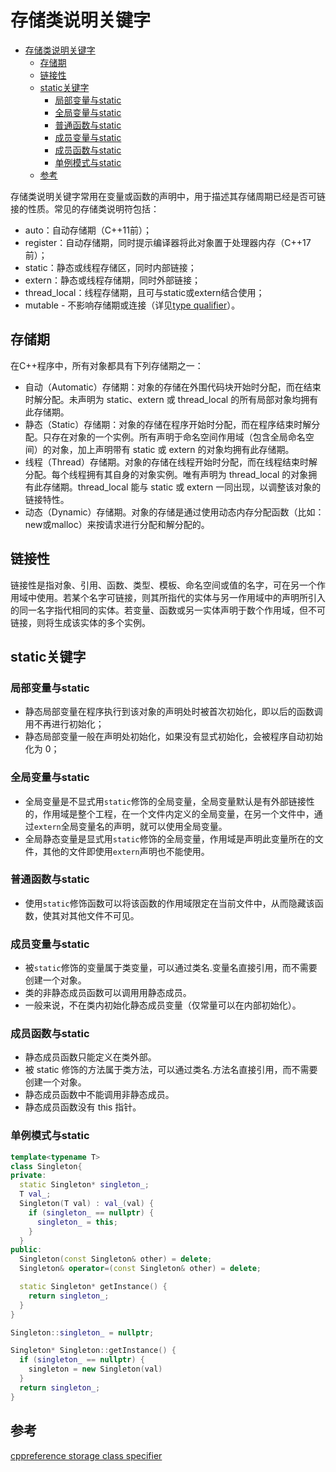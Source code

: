 # 存储类说明关键字

- [存储类说明关键字](#存储类说明关键字)
  - [存储期](#存储期)
  - [链接性](#链接性)
  - [static关键字](#static关键字)
    - [局部变量与static](#局部变量与static)
    - [全局变量与static](#全局变量与static)
    - [普通函数与static](#普通函数与static)
    - [成员变量与static](#成员变量与static)
    - [成员函数与static](#成员函数与static)
    - [单例模式与static](#单例模式与static)
  - [参考](#参考)

存储类说明关键字常用在变量或函数的声明中，用于描述其存储周期已经是否可链接的性质。常见的存储类说明符包括：

- auto：自动存储期（C++11前）；
- register：自动存储期，同时提示编译器将此对象置于处理器内存（C++17前）；
- static：静态或线程存储区，同时内部链接；
- extern：静态或线程存储期，同时外部链接；
- thread_local：线程存储期，且可与static或extern结合使用；
- mutable - 不影响存储期或连接（详见[type qualifier](https://en.cppreference.com/w/cpp/language/cv)）。

## 存储期

在C++程序中，所有对象都具有下列存储期之一：

- 自动（Automatic）存储期：对象的存储在外围代码块开始时分配，而在结束时解分配。未声明为 static、extern 或 thread_local 的所有局部对象均拥有此存储期。
- 静态（Static）存储期：对象的存储在程序开始时分配，而在程序结束时解分配。只存在对象的一个实例。所有声明于命名空间作用域（包含全局命名空间）的对象，加上声明带有 static 或 extern 的对象均拥有此存储期。
- 线程（Thread）存储期。对象的存储在线程开始时分配，而在线程结束时解分配。每个线程拥有其自身的对象实例。唯有声明为 thread_local 的对象拥有此存储期。thread_local 能与 static 或 extern 一同出现，以调整该对象的链接特性。
- 动态（Dynamic）存储期。对象的存储是通过使用动态内存分配函数（比如：new或malloc）来按请求进行分配和解分配的。

## 链接性

链接性是指对象、引用、函数、类型、模板、命名空间或值的名字，可在另一个作用域中使用。若某个名字可链接，则其所指代的实体与另一作用域中的声明所引入的同一名字指代相同的实体。若变量、函数或另一实体声明于数个作用域，但不可链接，则将生成该实体的多个实例。

## static关键字

### 局部变量与static

- 静态局部变量在程序执行到该对象的声明处时被首次初始化，即以后的函数调用不再进行初始化；
- 静态局部变量一般在声明处初始化，如果没有显式初始化，会被程序自动初始化为 0；

### 全局变量与static

- 全局变量是不显式用`static`修饰的全局变量，全局变量默认是有外部链接性的，作用域是整个工程，在一个文件内定义的全局变量，在另一个文件中，通过`extern`全局变量名的声明，就可以使用全局变量。
- 全局静态变量是显式用`static`修饰的全局变量，作用域是声明此变量所在的文件，其他的文件即使用`extern`声明也不能使用。

### 普通函数与static

- 使用`static`修饰函数可以将该函数的作用域限定在当前文件中，从而隐藏该函数，使其对其他文件不可见。

### 成员变量与static

- 被`static`修饰的变量属于类变量，可以通过类名.变量名直接引用，而不需要创建一个对象。
- 类的非静态成员函数可以调用用静态成员。
- 一般来说，不在类内初始化静态成员变量（仅常量可以在内部初始化）。

### 成员函数与static

- 静态成员函数只能定义在类外部。
- 被 static 修饰的方法属于类方法，可以通过类名.方法名直接引用，而不需要创建一个对象。
- 静态成员函数中不能调用非静态成员。
- 静态成员函数没有 this 指针。

### 单例模式与static

``` c++
template<typename T>
class Singleton{
private:
  static Singleton* singleton_;
  T val_;
  Singleton(T val) : val_(val) {
    if (singleton_ == nullptr) {
      singleton_ = this;
    }
  }
public:
  Singleton(const Singleton& other) = delete;
  Singleton& operator=(const Singleton& other) = delete;

  static Singleton* getInstance() {
    return singleton_;
  }
}

Singleton::singleton_ = nullptr;

Singleton* Singleton::getInstance() {
  if (singleton_ == nullptr) {
    singleton = new Singleton(val)
  }
  return singleton_;
}
```

## 参考

[cppreference storage class specifier](https://en.cppreference.com/w/cpp/language/storage_duration)
